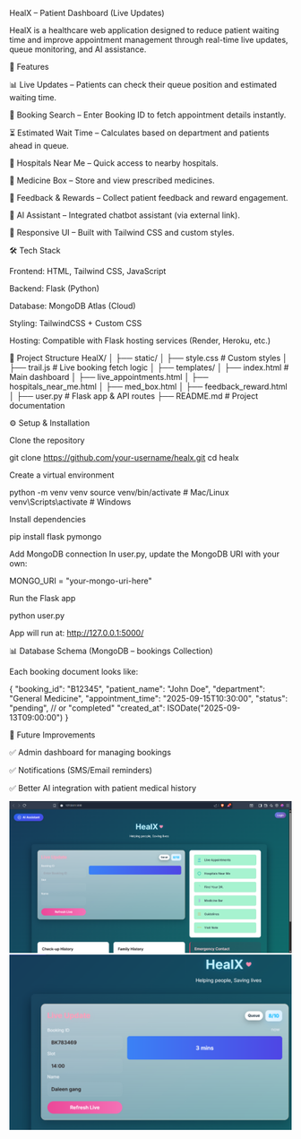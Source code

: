 HealX – Patient Dashboard (Live Updates)

HealX is a healthcare web application designed to reduce patient waiting time and improve appointment management through real-time live updates, queue monitoring, and AI assistance.

🚀 Features

📊 Live Updates – Patients can check their queue position and estimated waiting time.

🧾 Booking Search – Enter Booking ID to fetch appointment details instantly.

⏳ Estimated Wait Time – Calculates based on department and patients ahead in queue.

🏥 Hospitals Near Me – Quick access to nearby hospitals.

💊 Medicine Box – Store and view prescribed medicines.

🎯 Feedback & Rewards – Collect patient feedback and reward engagement.

🤖 AI Assistant – Integrated chatbot assistant (via external link).

📱 Responsive UI – Built with Tailwind CSS and custom styles.

🛠 Tech Stack

Frontend: HTML, Tailwind CSS, JavaScript

Backend: Flask (Python)

Database: MongoDB Atlas (Cloud)

Styling: TailwindCSS + Custom CSS

Hosting: Compatible with Flask hosting services (Render, Heroku, etc.)

📂 Project Structure
HealX/
│
├── static/
│   ├── style.css        # Custom styles
│   ├── trail.js         # Live booking fetch logic
│
├── templates/
│   ├── index.html       # Main dashboard
│   ├── live_appointments.html
│   ├── hospitals_near_me.html
│   ├── med_box.html
│   ├── feedback_reward.html
│
├── user.py              # Flask app & API routes
├── README.md            # Project documentation

⚙️ Setup & Installation

Clone the repository

git clone https://github.com/your-username/healx.git
cd healx


Create a virtual environment

python -m venv venv
source venv/bin/activate   # Mac/Linux
venv\Scripts\activate      # Windows


Install dependencies

pip install flask pymongo


Add MongoDB connection
In user.py, update the MongoDB URI with your own:

MONGO_URI = "your-mongo-uri-here"


Run the Flask app

python user.py


App will run at: http://127.0.0.1:5000/

📊 Database Schema (MongoDB – bookings Collection)

Each booking document looks like:

{
  "booking_id": "B12345",
  "patient_name": "John Doe",
  "department": "General Medicine",
  "appointment_time": "2025-09-15T10:30:00",
  "status": "pending",   // or "completed"
  "created_at": ISODate("2025-09-13T09:00:00")
}

🔮 Future Improvements

✅ Admin dashboard for managing bookings

✅ Notifications (SMS/Email reminders)

✅ Better AI integration with patient medical history

![alt text](image-1.png)
![alt text](image-2.png)